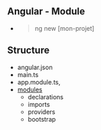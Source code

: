 ## Angular - Module
- > ng new [mon-projet]

## Structure
- angular.json
- main.ts
- app.module.ts, 
- [modules](https://angular.io/guide/architecture-modules)
    - declarations
    - imports
    - providers
    - bootstrap